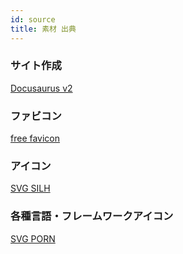 ```yaml
---
id: source
title: 素材 出典
---
```


### サイト作成
[Docusaurus v2](https://v2.docusaurus.io/)

### ファビコン
[free favicon](https://www.freefavicon.com/freefavicons/animal/iconinfo/lion-at-rest-152-258777.html)

### アイコン
[SVG SILH](https://svgsilh.com/ja/image/1295577.html)

### 各種言語・フレームワークアイコン
[SVG PORN](https://svgporn.com/)